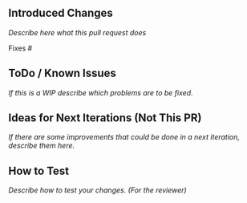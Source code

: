 ## Introduced Changes

*Describe here what this pull request does*

Fixes #

## ToDo / Known Issues

*If this is a WIP describe which problems are to be fixed.*

## Ideas for Next Iterations (Not This PR)

*If there are some improvements that could be done in a next iteration, describe them here.*

## How to Test

*Describe how to test your changes. (For the reviewer)*
